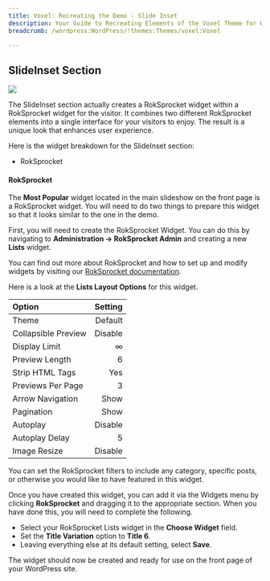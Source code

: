 ```yaml
---
title: Voxel: Recreating the Demo - Slide Inset
description: Your Guide to Recreating Elements of the Voxel Theme for WordPress
breadcrumb: /wordpress:WordPress/!themes:Themes/voxel:Voxel

---
```


SlideInset Section
-----
![][demo2]

The SlideInset section actually creates a RokSprocket widget within a RokSprocket widget for the visitor. It combines two different RokSprocket elements into a single interface for your visitors to enjoy. The result is a unique look that enhances user experience.

Here is the widget breakdown for the SlideInset section:

* RokSprocket

#### RokSprocket
The **Most Popular** widget located in the main slideshow on the front page is a RokSprocket widget. You will need to do two things to prepare this widget so that it looks similar to the one in the demo.

First, you will need to create the RokSprocket Widget. You can do this by navigating to **Administration -> RokSprocket Admin** and creating a new **Lists** widget. 

You can find out more about RokSprocket and how to set up and modify widgets by visiting our [RokSprocket documentation][roksprocket].

Here is a look at the **Lists Layout Options** for this widget.

| Option              | Setting |  
| :------------------ | ------: |  
| Theme               | Default |  
| Collapsible Preview | Disable |  
| Display Limit       |       ∞ |  
| Preview Length      |       6 |  
| Strip HTML Tags     |     Yes |  
| Previews Per Page   |       3 |  
| Arrow Navigation    |    Show |  
| Pagination          |    Show |  
| Autoplay            | Disable |  
| Autoplay Delay      |       5 |  
| Image Resize        | Disable |  

You can set the RokSprocket filters to include any category, specific posts, or otherwise you would like to have featured in this widget.

Once you have created this widget, you can add it via the Widgets menu by clicking **RokSprocket** and dragging it to the appropriate section. When you have done this, you will need to complete the following.

* Select your RokSprocket Lists widget in the **Choose Widget** field.
* Set the **Title Variation** option to **Title 6**.
* Leaving everything else at its default setting, select **Save**.

The widget should now be created and ready for use on the front page of your WordPress site.

[demo2]: assets/demo_3.jpeg
[roksprocket]: ../../plugins/roksprocket/

